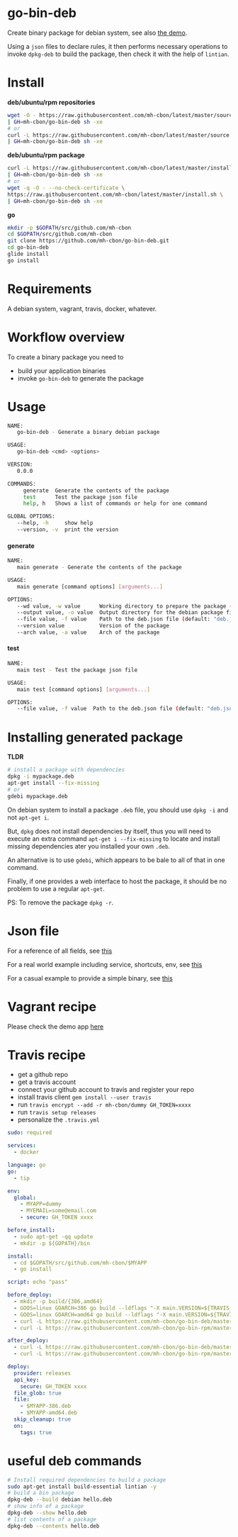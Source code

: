 # go-bin-deb

Create binary package for debian system, see also [the demo](demo/).

Using a `json` files to declare rules, it then performs necessary operations to invoke `dpkg-deb` to build the package, then check it with the help of `lintian`.

# Install

__deb/ubuntu/rpm repositories__

```sh
wget -O - https://raw.githubusercontent.com/mh-cbon/latest/master/source.sh \
| GH=mh-cbon/go-bin-deb sh -xe
# or
curl -L https://raw.githubusercontent.com/mh-cbon/latest/master/source.sh \
| GH=mh-cbon/go-bin-deb sh -xe
```

__deb/ubuntu/rpm package__

```sh
curl -L https://raw.githubusercontent.com/mh-cbon/latest/master/install.sh \
| GH=mh-cbon/go-bin-deb sh -xe
# or
wget -q -O - --no-check-certificate \
https://raw.githubusercontent.com/mh-cbon/latest/master/install.sh \
| GH=mh-cbon/go-bin-deb sh -xe
```

__go__

```sh
mkdir -p $GOPATH/src/github.com/mh-cbon
cd $GOPATH/src/github.com/mh-cbon
git clone https://github.com/mh-cbon/go-bin-deb.git
cd go-bin-deb
glide install
go install
```

# Requirements

A debian system, vagrant, travis, docker, whatever.

# Workflow overview

To create a binary package you need to

- build your application binaries
- invoke `go-bin-deb` to generate the package

# Usage

```sh
NAME:
   go-bin-deb - Generate a binary debian package

USAGE:
   go-bin-deb <cmd> <options>

VERSION:
   0.0.0

COMMANDS:
     generate  Generate the contents of the package
     test      Test the package json file
     help, h   Shows a list of commands or help for one command

GLOBAL OPTIONS:
   --help, -h     show help
   --version, -v  print the version
```

#### generate

```sh
NAME:
   main generate - Generate the contents of the package

USAGE:
   main generate [command options] [arguments...]

OPTIONS:
   --wd value, -w value      Working directory to prepare the package (default: "pkg-build")
   --output value, -o value  Output directory for the debian package files
   --file value, -f value    Path to the deb.json file (default: "deb.json")
   --version value           Version of the package
   --arch value, -a value    Arch of the package
```

#### test

```sh
NAME:
   main test - Test the package json file

USAGE:
   main test [command options] [arguments...]

OPTIONS:
   --file value, -f value  Path to the deb.json file (default: "deb.json")
```

# Installing generated package

__TLDR__

```sh
# install a package with dependencies
dpkg -i mypackage.deb
apt-get install --fix-missing
# or
gdebi mypackage.deb
```

On debian system to install a package `.deb` file, you should use `dpkg -i` and not `apt-get i`.

But, `dpkg` does not install dependencies by itself, thus you will need to execute an extra command
`apt-get i --fix-missing` to locate and install missing dependencies ater you installed your own `.deb`.

An alternative is to use `gdebi`, which appears to be bale to all of that in one command.

Finally, if one provides a web interface to host the package, it should be no problem to use a regular `apt-get`.

PS: To remove the package `dpkg -r`.

# Json file

For a reference of all fields, see [this](deb-example.json)

For a real world example including service, shortcuts, env, see [this](demo/deb.json)

For a casual example to provide a simple binary, see [this](deb.json)

# Vagrant recipe

Please check the demo app [here](demo/)

# Travis recipe

- get a github repo
- get a travis account
- connect your github account to travis and register your repo
- install travis client `gem install --user travis`
- run `travis encrypt --add -r mh-cbon/dummy GH_TOKEN=xxxx`
- run `travis setup releases`
- personalize the `.travis.yml`

```yml
sudo: required

services:
  - docker

language: go
go:
  - tip

env:
  global:
    - MYAPP=dummy
    - MYEMAIL=some@email.com
    - secure: GH_TOKEN xxxx

before_install:
  - sudo apt-get -qq update
  - mkdir -p ${GOPATH}/bin

install:
  - cd $GOPATH/src/github.com/mh-cbon/$MYAPP
  - go install

script: echo "pass"

before_deploy:
  - mkdir -p build/{386,amd64}
  - GOOS=linux GOARCH=386 go build --ldflags "-X main.VERSION=${TRAVIS_TAG}" -o build/386/$MYAPP main.go
  - GOOS=linux GOARCH=amd64 go build --ldflags "-X main.VERSION=${TRAVIS_TAG}" -o build/amd64/$MYAPP main.go
  - curl -L https://raw.githubusercontent.com/mh-cbon/go-bin-deb/master/create-pkg.sh | GH=mh-cbon/$MYAPP sh -xe
  - curl -L https://raw.githubusercontent.com/mh-cbon/go-bin-rpm/master/create-pkg.sh | GH=mh-cbon/$MYAPP sh -xe

after_deploy:
  - curl -L https://raw.githubusercontent.com/mh-cbon/go-bin-deb/master/setup-repository.sh | GH=mh-cbon/$MYAPP EMAIL=$MYEMAIL sh -xe
  - curl -L https://raw.githubusercontent.com/mh-cbon/go-bin-rpm/master/setup-repository.sh | GH=mh-cbon/$MYAPP EMAIL=$MYEMAIL sh -xe

deploy:
  provider: releases
  api_key:
    secure: GH_TOKEN xxxx
  file_glob: true
  file:
    - $MYAPP-386.deb
    - $MYAPP-amd64.deb
  skip_cleanup: true
  on:
    tags: true
```

# useful deb commands

```sh
# Install required dependencies to build a package
sudo apt-get install build-essential lintian -y
# build a bin package
dpkg-deb --build debian hello.deb
# show info of a package
dpkg-deb --show hello.deb
# list contents of a package
dpkg-deb --contents hello.deb
```
